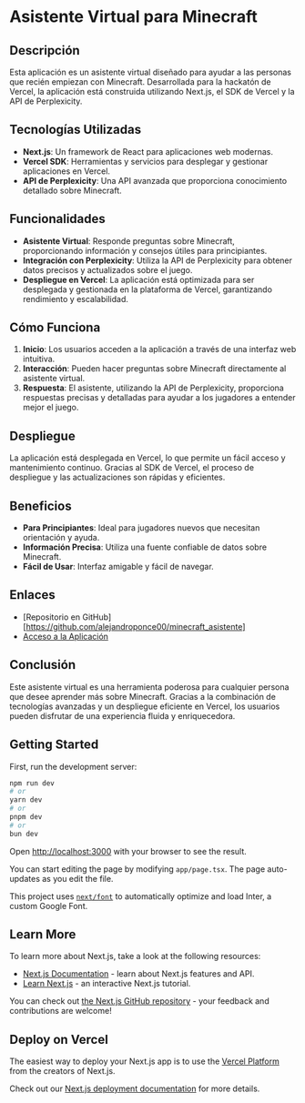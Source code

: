 # Asistente Virtual para Minecraft

## Descripción

Esta aplicación es un asistente virtual diseñado para ayudar a las personas que recién empiezan con Minecraft. Desarrollada para la hackatón de Vercel, la aplicación está construida utilizando Next.js, el SDK de Vercel y la API de Perplexicity.

## Tecnologías Utilizadas

- **Next.js**: Un framework de React para aplicaciones web modernas.
- **Vercel SDK**: Herramientas y servicios para desplegar y gestionar aplicaciones en Vercel.
- **API de Perplexicity**: Una API avanzada que proporciona conocimiento detallado sobre Minecraft.

## Funcionalidades

- **Asistente Virtual**: Responde preguntas sobre Minecraft, proporcionando información y consejos útiles para principiantes.
- **Integración con Perplexicity**: Utiliza la API de Perplexicity para obtener datos precisos y actualizados sobre el juego.
- **Despliegue en Vercel**: La aplicación está optimizada para ser desplegada y gestionada en la plataforma de Vercel, garantizando rendimiento y escalabilidad.

## Cómo Funciona

1. **Inicio**: Los usuarios acceden a la aplicación a través de una interfaz web intuitiva.
2. **Interacción**: Pueden hacer preguntas sobre Minecraft directamente al asistente virtual.
3. **Respuesta**: El asistente, utilizando la API de Perplexicity, proporciona respuestas precisas y detalladas para ayudar a los jugadores a entender mejor el juego.

## Despliegue

La aplicación está desplegada en Vercel, lo que permite un fácil acceso y mantenimiento continuo. Gracias al SDK de Vercel, el proceso de despliegue y las actualizaciones son rápidas y eficientes.

## Beneficios

- **Para Principiantes**: Ideal para jugadores nuevos que necesitan orientación y ayuda.
- **Información Precisa**: Utiliza una fuente confiable de datos sobre Minecraft.
- **Fácil de Usar**: Interfaz amigable y fácil de navegar.

## Enlaces

- [Repositorio en GitHub][https://github.com/alejandroponce00/minecraft_asistente]
- [Acceso a la Aplicación](#)

## Conclusión

Este asistente virtual es una herramienta poderosa para cualquier persona que desee aprender más sobre Minecraft. Gracias a la combinación de tecnologías avanzadas y un despliegue eficiente en Vercel, los usuarios pueden disfrutar de una experiencia fluida y enriquecedora.

## Getting Started

First, run the development server:

```bash
npm run dev
# or
yarn dev
# or
pnpm dev
# or
bun dev
```

Open [http://localhost:3000](http://localhost:3000) with your browser to see the result.

You can start editing the page by modifying `app/page.tsx`. The page auto-updates as you edit the file.

This project uses [`next/font`](https://nextjs.org/docs/basic-features/font-optimization) to automatically optimize and load Inter, a custom Google Font.

## Learn More

To learn more about Next.js, take a look at the following resources:

- [Next.js Documentation](https://nextjs.org/docs) - learn about Next.js features and API.
- [Learn Next.js](https://nextjs.org/learn) - an interactive Next.js tutorial.

You can check out [the Next.js GitHub repository](https://github.com/vercel/next.js/) - your feedback and contributions are welcome!

## Deploy on Vercel

The easiest way to deploy your Next.js app is to use the [Vercel Platform](https://vercel.com/new?utm_medium=default-template&filter=next.js&utm_source=create-next-app&utm_campaign=create-next-app-readme) from the creators of Next.js.

Check out our [Next.js deployment documentation](https://nextjs.org/docs/deployment) for more details.
